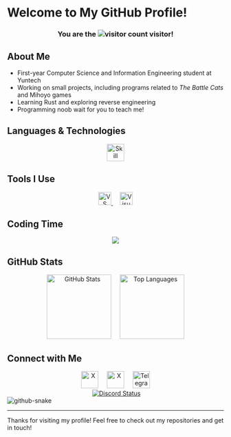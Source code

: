# Welcome to My GitHub Profile!

<div align="center">
  <h3>You are the <img src="https://count.getloli.com/get/@yuusukealmal?theme=gelbooru" alt="visitor count" /> visitor!</h3>
</div>

## About Me

- First-year Computer Science and Information Engineering student at Yuntech
- Working on small projects, including programs related to _The Battle Cats_ and Mihoyo games
- Learning Rust and exploring reverse engineering
- Programming noob wait for you to teach me!

## Languages & Technologies

<div align="center">  
  <img src="https://skillicons.dev/icons?i=rust,flutter,py,javascript,cs" height="40" alt="Skill" />
</div>

## Tools I Use

<div align="center">
  <a href="https://code.visualstudio.com">
    <img src="https://img.shields.io/badge/Visual%20Studio%20Code-007ACC?logo=visualstudiocode&logoColor=white&style=for-the-badge" height="30" alt="VS Code" />
  </a>
  <img width="12" />
  <a href="https://visualstudio.microsoft.com/downloads/">
    <img src="https://img.shields.io/badge/Visual%20Studio-5C2D91?logo=visualstudio&logoColor=white&style=for-the-badge" height="30" alt="Visual Studio" />
  </a>
</div>

## Coding Time

<div align="center">
  <img align="center" src="https://github-readme-stats.vercel.app/api/wakatime?username=yuusukealmal&theme=dark&layout=compact&langs_count=12" />
</div>

## GitHub Stats

<div align="center">
  <img src="https://github-readme-stats.vercel.app/api?username=yuusukealmal&hide_title=true&hide_rank=true&show_icons=true&include_all_commits=true&count_private=true&disable_animations=false&theme=vue-dark&locale=en&hide_border=false" height="150" alt="GitHub Stats" />
  <img width="12" />
  <img src="https://github-readme-stats.vercel.app/api/top-langs?username=yuusukealmal&locale=en&hide_title=false&layout=compact&card_width=320&langs_count=10&theme=vue-dark&hide_border=false" height="150" alt="Top Languages" />
</div>

## Connect with Me

<div align="center">
  <a href="https://discord.com/users/878830839822176287"><img src="https://skillicons.dev/icons?i=discord" height="40" alt="X" /></a>
  <img width="12" />
  <a href="https://x.com/69mingyou"><img src="https://skillicons.dev/icons?i=twitter" height="40" alt="X" /></a>
  <img width="12" />
  <a href="https://t.me/yuusukealmal"><img src="https://cdn.simpleicons.org/telegram/26A5E4" height="40" alt="Telegram" /></a>
  <br/ >
  <img height="12" />
  <a href="https://discord.com/users/878830839822176287"><img src="https://lanyard.cnrad.dev/api/878830839822176287?&bg=141321&borderRadius=20px&hideTimestamp=true" alt="Discord Status" /></a>
</div>
<picture>
  <source media="(prefers-color-scheme: dark)" srcset="https://github.com/yuusukealmal/yuusukealmal/blob/output/github-contribution-grid-snake-dark.svg" />
  <source media="(prefers-color-scheme: light)" srcset="https://github.com/yuusukealmal/yuusukealmal/blob/output/github-contribution-grid-snake.svg" />
  <img alt="github-snake" src="github-snake.svg" />
</picture>

---

Thanks for visiting my profile! Feel free to check out my repositories and get in touch!
